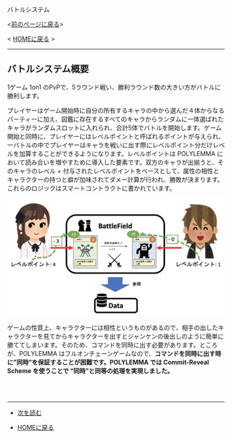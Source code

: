 バトルシステム

<[前のページに戻る](./35_matchmaking.md)>

 < [HOMEに戻る](../../README.md)   >
___
## バトルシステム概要
1ゲーム 1on1 のPvPで、5ラウンド戦い、勝利ラウンド数の大きい方がバトルに勝利します。

プレイヤーはゲーム開始時に自分の所有するキャラの中から選んだ４体からなるパーティーに加え、図鑑に存在するすべてのキャラからランダムに一体選ばれたキャラがランダムスロットに入れられ、合計5体でバトルを開始します。ゲーム開始と同時に、プレイヤーにはレベルポイントと呼ばれるポイントが与えられ、一バトルの中でプレイヤーはキャラを戦いに出す際にレベルポイント分だけレベルを加算することができるようになります。レベルポイントは POLYLEMMA において読み合いを増やすために導入した要素です。双方のキャラが出揃うと、そのキャラのレベル + 付与されたレベルポイントをベースとして、属性の相性とキャラクターの持つと癖が加味されてダメー計算が行われ、勝敗が決まります。これらのロジックはスマートコントラクトに書かれています。

![Untitled](../imgs/bf.png)

ゲームの性質上、キャラクターには相性というものがあるので、相手の出したキャラクターを見てからキャラクターを出すとジャンケンの後出しのように簡単に勝ててしまいます。そのため、コマンドを同時に出す必要があります。ところが、POLYLEMMA はフルオンチェーンゲームなので、**コマンドを同時に出す時に”同時”を保証することが困難です。POLYLEMMA では Commit-Reveal Scheme を使うことで “同時”と同等の処理を実現しました。**

<br></br>

---
- [次を読む ](./37_command.md)

- [HOMEに戻る](../../README.md)
